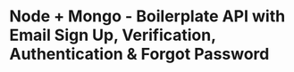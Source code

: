 # Node + Mongo - Boilerplate API with Email Sign Up, Verification, Authentication & Forgot Password
